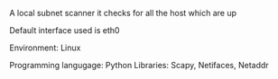 A local subnet scanner it checks for all the host which
are up

Default interface used is eth0

Environment: Linux

Programming langugage: Python
Libraries: Scapy, Netifaces, Netaddr 
